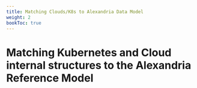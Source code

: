 ```yaml
---
title: Matching Clouds/K8s to Alexandria Data Model
weight: 2
bookToc: true
---
```

# Matching Kubernetes and Cloud internal structures to the Alexandria Reference Model
